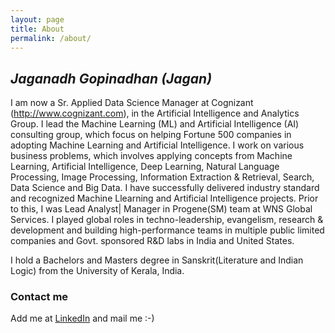 ```yaml
---
layout: page
title: About
permalink: /about/
---
```

## *Jaganadh Gopinadhan (Jagan)*

I am now a Sr. Applied Data Science Manager at Cognizant (http://www.cognizant.com), in the Artificial Intelligence and Analytics Group. I lead the Machine Learning (ML) and Artificial Intelligence (AI) consulting group, which focus on helping Fortune 500 companies in adopting Machine Learning and Artificial Intelligence. I work on various business problems, which involves applying concepts from Machine Learning, Artificial Intelligence, Deep Learning, Natural Language Processing, Image Processing, Information Extraction & Retrieval, Search, Data Science and Big Data. I have successfully delivered industry standard and recognized Machine Llearning and Artificial Intelligence projects. Prior to this, I was Lead Analyst| Manager in Progene(SM) team at WNS Global Services. I played global roles in techno-leadership, evangelism, research & development and building high-performance teams in multiple public limited companies and Govt. sponsored R&D labs in India and United States. 

I hold a Bachelors and Masters degree in Sanskrit(Literature and Indian Logic) from the University of Kerala, India.


### Contact me

Add me at [LinkedIn](https://www.linkedin.com/in/jaganadhg) and mail me :-) 
